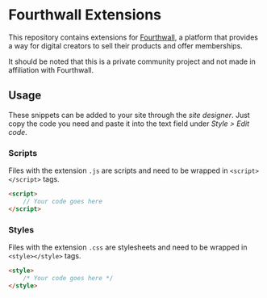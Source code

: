 # Fourthwall Extensions

This repository contains extensions for [Fourthwall](https://link.fourthwall.com/ref/say-it-in-swedish), a platform that provides a way for digital creators to sell their products and offer memberships.

It should be noted that this is a private community project and not made in affiliation with Fourthwall.

## Usage
These snippets can be added to your site through the *site designer*. Just copy the code you need and paste it into the text field under *Style > Edit code*.

### Scripts
Files with the extension `.js` are scripts and need to be wrapped in `<script></script>` tags.

```html
<script>
    // Your code goes here
</script>
```

### Styles
Files with the extension `.css` are stylesheets and need to be wrapped in `<style></style>` tags.

```html
<style>
    /* Your code goes here */
</style>
```